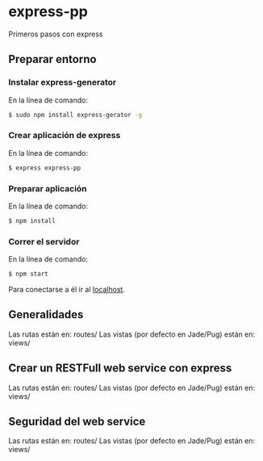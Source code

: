 # express-pp
Primeros pasos con express

## Preparar entorno

### Instalar express-generator
En la línea de comando:
```sh
$ sudo npm install express-gerator -g   
```

### Crear aplicación de express
En la línea de comando:
```sh
$ express express-pp
```

### Preparar aplicación
En la línea de comando:
``` sh
$ npm install
```

### Correr el servidor
En la línea de comando:
``` sh
$ npm start
```

Para conectarse a él ir al [localhost][localhost_3000].

## Generalidades
Las rutas están en: routes/
Las vistas (por defecto en Jade/Pug) están en: views/

## Crear un RESTFull web service con express
Las rutas están en: routes/
Las vistas (por defecto en Jade/Pug) están en: views/

## Seguridad del web service
Las rutas están en: routes/
Las vistas (por defecto en Jade/Pug) están en: views/



[//]: # (These are reference links used in the body of this note and get stripped out when the markdown processor does its job. There is no need to format nicely because it shouldn't be seen. Thanks SO - http://stackoverflow.com/questions/4823468/store-comments-in-markdown-syntax)


   [localhost_3000]: <http://localhost:3000>
